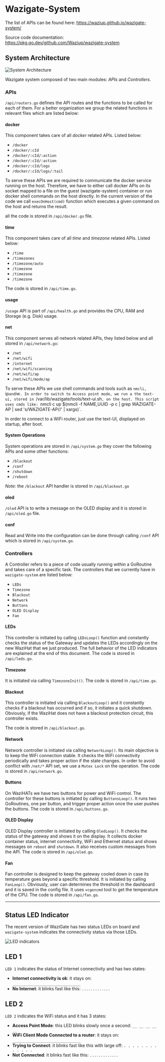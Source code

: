 # Wazigate-System

The list of APIs can be found here: https://waziup.github.io/wazigate-system/

Source code documentation: https://pkg.go.dev/github.com/Waziup/wazigate-system

## System Architecture

![System Architecture](assets/arch.png "System Architecture")

Wazigate system composed of two main modules: _APIs_ and _Controllers_.

### APIs

`/api/routers.go` defines the API routes and the functions to be called for each of them.
For a better organization we group the related functions in relevant files which are listed below:

#### docker

This component takes care of all _docker_ related APIs. Listed below:

- `/docker`
- `/docker/:cId`
- `/docker/:cId/:action`
- `/docker/:cId/:action`
- `/docker/:cId/logs`
- `/docker/:cId/logs/:tail`

To serve these APIs we are required to communicate the docker service running on the host.
Therefore, we have to either call docker APIs on its socket mapped to a file on the guest (wazigate-system) container or run docker shell commands on the host directly. In the current version of the code we call `execOnHost(cmd)` function which executes a given command on the host and returns the result.

all the code is stored in `/api/docker.go` file.

#### time

This component takes care of all _time_ and _timezone_ related APIs. Listed below:

- `/time`
- `/timezones`
- `/timezone/auto`
- `/timezone`
- `/timezone`
- `/timezone`

The code is stored in `/api/time.go`.

#### usage

`/usage` API is part of `/api/health.go` and provides the CPU, RAM and Storage (e.g. Disk) usage.

#### net

This component serves all network related APIs, they listed below and all stored in `/api/network.go`:

- `/net`
- `/net/wifi`
- `/internet`
- `/net/wifi/scanning`
- `/net/wifi/ap`
- `/net/wifi/mode/ap`

To serve these APIs we use shell commands and tools such as `nmcli, `ip` and `iw`.
In order to switch to Access point mode, we run a the text-ui, stored in `/var/lib/wazigate/tools/text-ui.sh`, on the host. This script uses cmds like: `nmcli c up $(nmcli -f NAME,UUID -p c | grep WAZIGATE-AP | sed 's/WAZIGATE-AP//' | xargs)`.

In order to connect to a WiFi router, just use the text-UI, displayed on startup, after boot.

[//]: # (first we store WiFi credentials on the host in this file: `/etc/wpa_supplicant/wpa_supplicant.conf` then we execute a shell script on host stored in `/home/pi/waziup-gateway/wazigate-host/start_wifi.sh`.)

#### System Operations

System operations are stored in `/api/system.go` they cover the following APIs and some other functions:

- `/blackout`
- `/conf`
- `/shutdown`
- `/reboot`

_Note_: the `/blackout` API handler is stored in `/api/blackout.go`

#### oled

`/oled` API is to write a message on the OLED display and it is stored in `/api/oled.go` file.

#### conf

Read and Write into the configuration can be done through calling `/conf` API which is stored in `/api/system.go`.

### Controllers

A Controller refers to a piece of code usually running within a GoRoutine and takes care of a specific task. The controllers that we currently have in `wazigate-system` are listed below:

- `LEDs`
- `Timezone`
- `Blackout`
- `Network`
- `Buttons`
- `OLED Display`
- `Fan`

#### LEDs

This controller is initiated by calling `LEDsLoop()` function and constantly checks the status of the Gateway and updates the LEDs accordingly on the new WaziHat that we just produced. The full behavior of the LED indicators are explained at the end of this document. The code is stored in `/api/leds.go`.

#### Timezone

It is initiated via calling `TimezoneInit()`.
The code is stored in `/api/time.go`.

#### Blackout

This controller is initiated via calling `BlackoutLoop()` and it constantly checks if a blackout has occurred and if so, it initiates a quick shutdown. Obviously, if the WaziHat does not have a blackout protection circuit, this controller exists.

The code is stored in `/api/blackout.go`.

#### Network

Network controller is initiated via calling `NetworkLoop()`. Its main objective is to keep the WiFi connection stable. It checks the WiFi connectivity periodically and takes proper action if the state changes.
In order to avoid conflict with `/net/*` API set, we use a `Mutex Lock` on the operation.
The code is stored in `/api/network.go`.

#### Buttons

On WaziHATs we have two buttons for power and WiFi control. The controller for these buttons is initiated by calling `ButtonsLoop()`. It runs two GoRoutines, one per button, and trigger proper action once the user pushes the buttons.
The code is stored in `/api/buttons.go`.

#### OLED Display

OLED Display controller is initiated by calling `OledLoop()`. It checks the status of the gateway and shows it on the display. It collects docker container status, internet connectivity, WiFi and Ethernet status and shows messages on `reboot` and `shutdown`. It also receives custom messages from the API.
The code is stored in `/api/oled.go`.

#### Fan

Fan controller is designed to keep the gateway cooled down in case its temperature goes beyond a specific threshold. It is initiated by calling `FanLoop()`. Obviously, user can determines the threshold in the dashboard and it is saved in the config file.
It uses `vcgencmd` tool to get the temperature of the CPU.
The code is stored in `/api/fan.go`.

---

## Status LED Indicator

The recent version of WaziGate has two status LEDs on board and `wazigate-system` indicates the connectivity status via those LEDs.

![LED indicators](assets/LEDs.gif "LED indicators")

## LED 1

`LED 1` indicates the status of Internet connectivity and has two states:

- **Internet connectivity is ok**: it stays on: `_______________________________`
- **No Internet**: it blinks fast like this: `.............`

## LED 2

`LED 2` indicates the WiFi status and it has 3 states:

- **Access Point Mode**: this LED blinks slowly once a second: `__ __ __ __ __`
- **WiFi Client Mode Connected to a router**: it stays on: `_______________________________`
- **Trying to Connect**: it blinks fast like this with large off: `. . . . . . . . . . . . .`
- **Not Connected**: it blinks fast like this: `.............`
